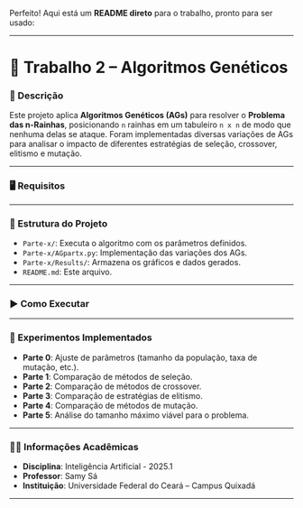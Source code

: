 Perfeito! Aqui está um **README direto** para o trabalho, pronto para ser usado:

---

# 🧬 Trabalho 2 – Algoritmos Genéticos

### 📖 Descrição

Este projeto aplica **Algoritmos Genéticos (AGs)** para resolver o **Problema das n-Rainhas**, posicionando `n` rainhas em um tabuleiro `n x n` de modo que nenhuma delas se ataque. Foram implementadas diversas variações de AGs para analisar o impacto de diferentes estratégias de seleção, crossover, elitismo e mutação.

---

### 🖥️ Requisitos


---

### 📂 Estrutura do Projeto

* `Parte-x/`: Executa o algoritmo com os parâmetros definidos.
* `Parte-x/AGpartx.py`: Implementação das variações dos AGs.
* `Parte-x/Results/`: Armazena os gráficos e dados gerados.
* `README.md`: Este arquivo.

---

### ▶️ Como Executar


---

### 🧪 Experimentos Implementados

* **Parte 0**: Ajuste de parâmetros (tamanho da população, taxa de mutação, etc.).
* **Parte 1**: Comparação de métodos de seleção.
* **Parte 2**: Comparação de métodos de crossover.
* **Parte 3**: Comparação de estratégias de elitismo.
* **Parte 4**: Comparação de métodos de mutação.
* **Parte 5**: Análise do tamanho máximo viável para o problema.

---

### 👨‍🏫 Informações Acadêmicas

* **Disciplina**: Inteligência Artificial - 2025.1
* **Professor**: Samy Sá
* **Instituição**: Universidade Federal do Ceará – Campus Quixadá

---

